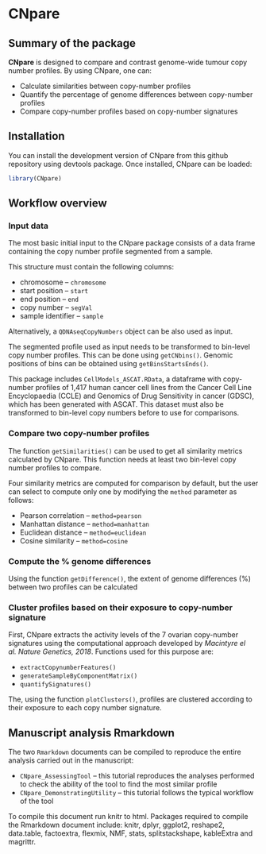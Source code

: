 
<!-- README.md is generated from README.Rmd. Please edit that file -->

# CNpare

## Summary of the package

**CNpare** is designed to compare and contrast genome-wide tumour copy
number profiles. By using CNpare, one can:

-   Calculate similarities between copy-number profiles
-   Quantify the percentage of genome differences between copy-number
    profiles
-   Compare copy-number profiles based on copy-number signatures

## Installation

You can install the development version of CNpare from this github
repository using devtools package. Once installed, CNpare can be loaded:

``` r
library(CNpare)
```

## Workflow overview

### Input data

The most basic initial input to the CNpare package consists of a data
frame containing the copy number profile segmented from a sample.

This structure must contain the following columns:

-   chromosome – `chromosome`
-   start position – `start`
-   end position – `end`
-   copy number – `segVal`
-   sample identifier – `sample`

Alternatively, a `QDNAseqCopyNumbers` object can be also used as input.

The segmented profile used as input needs to be transformed to bin-level
copy number profiles. This can be done using `getCNbins()`. Genomic
positions of bins can be obtained using `getBinsStartsEnds()`.

This package includes `CellModels_ASCAT.RData`, a dataframe with
copy-number profiles of 1,417 human cancer cell lines from the Cancer
Cell Line Encyclopaedia (CCLE) and Genomics of Drug Sensitivity in
cancer (GDSC), which has been generated with ASCAT. This dataset must
also be transformed to bin-level copy numbers before to use for
comparisons.

### Compare two copy-number profiles

The function `getSimilarities()` can be used to get all similarity
metrics calculated by CNpare. This function needs at least two bin-level
copy number profiles to compare.

Four similarity metrics are computed for comparison by default, but the
user can select to compute only one by modifying the `method` parameter
as follows:

-   Pearson correlation – `method=pearson`
-   Manhattan distance – `method=manhattan`
-   Euclidean distance – `method=euclidean`
-   Cosine similarity – `method=cosine`

### Compute the % genome differences

Using the function `getDifference()`, the extent of genome differences
(%) between two profiles can be calculated

### Cluster profiles based on their exposure to copy-number signature

First, CNpare extracts the activity levels of the 7 ovarian copy-number
signatures using the computational approach developed by *Macintyre el
al. Nature Genetics, 2018*. Functions used for this purpose are:

-   `extractCopynumberFeatures()`
-   `generateSampleByComponentMatrix()`
-   `quantifySignatures()`

The, using the function `plotClusters()`, profiles are clustered
according to their exposure to each copy number signature.

## Manuscript analysis Rmarkdown

The two `Rmarkdown` documents can be compiled to reproduce the entire
analysis carried out in the manuscript:

-   `CNpare_AssessingTool` – this tutorial reproduces the analyses
    performed to check the ability of the tool to find the most similar
    profile
-   `CNpare_DemonstratingUtility` – this tutorial follows the typical
    workflow of the tool

To compile this document run knitr to html. Packages required to compile
the Rmarkdown document include: knitr, dplyr, ggplot2, reshape2,
data.table, factoextra, flexmix, NMF, stats, splitstackshape, kableExtra
and magrittr.
